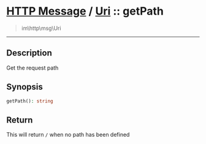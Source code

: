 # [HTTP Message](http.md) / [Uri](http-Uri.md) :: getPath
 > im\http\msg\Uri
____

## Description
Get the request path

## Synopsis
```php
getPath(): string
```

## Return
This will return `/` when no path has been defined
